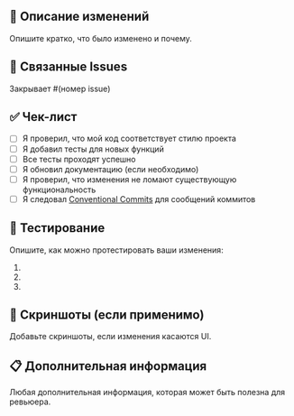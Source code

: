 ## 📝 Описание изменений

Опишите кратко, что было изменено и почему.

## 🔗 Связанные Issues

Закрывает #(номер issue)

## ✅ Чек-лист

- [ ] Я проверил, что мой код соответствует стилю проекта
- [ ] Я добавил тесты для новых функций
- [ ] Все тесты проходят успешно
- [ ] Я обновил документацию (если необходимо)
- [ ] Я проверил, что изменения не ломают существующую функциональность
- [ ] Я следовал [Conventional Commits](https://www.conventionalcommits.org/) для сообщений коммитов

## 🧪 Тестирование

Опишите, как можно протестировать ваши изменения:

1. 
2. 
3. 

## 📸 Скриншоты (если применимо)

Добавьте скриншоты, если изменения касаются UI.

## 📋 Дополнительная информация

Любая дополнительная информация, которая может быть полезна для ревьюера. 